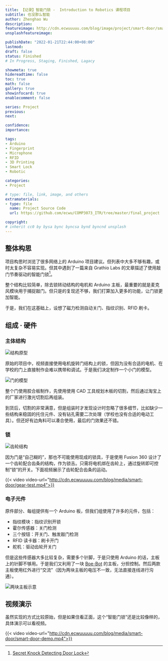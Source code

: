 ```yaml
---
title: 【记录】智能门锁 -  Introduction to Robotics 课程项目
subtitle: 也没那么智能
author: Zhenghao Wu
description: 
featureimage: http://cdn.ecwuuuuu.com/blog/image/project/smart-door/smart-door.jpg-compressed.webp
unsplashfeatureimage: 

publishDate: "2022-01-21T22:44:00+08:00"
lastmod: 
draft: false
status: Finished
# In Progress, Staging, Finished, Lagacy

showmeta: true
hidereadtime: false
toc: true
math: false
gallery: true
showinfocard: true
enablecomment: false

series: Project
previous:
next:

confidence: 
importance: 

tags:
- Arduino
- Fingerprint
- Microphone
- RFID
- 3D Printing
- Smart Lock
- Robotic

categories:
- Project

# type: file, link, image, and others
extramaterials:
- type: file
  name: Project Source Code
  url: https://github.com/ecwu/COMP3073_ITR/tree/master/final_project

copyright: 
# inherit cc0 by bysa bync byncsa bynd byncnd unsplash
---
```


## 整体构思
项目构思时浏览了很多网络上的 Arduino 项目建议。但列表中大多不够有趣，或时太复杂不容易实现。但其中遇到了一篇来自 Grathio Labs 的文章描述了使用敲门节奏驱动的智能门锁[^1]。

整个结构比较简单，除去锁转动结构的电机和 Arduino 主板，最重要的就是麦克风模块用于捕捉敲门。但只是的复现还不够，我们打算加入更多的功能，让门锁更加智能。

于是，我们在这基础上，设想了磁力检测自动关门、指纹识别、RFID 刷卡。

## 组成 · 硬件

### 主体结构
![结构原型](http://cdn.ecwuuuuu.com/blog/image/project/smart-door/prototype-door.jpg-compressed.webp)

原始的项目中，视频直接使用电机旋转门结构上的锁，但因为没有合适的电机、在学校的门上直接制作会难以携带和调试。于是我们决定制作一个小门的模型。

![门的模型](http://cdn.ecwuuuuu.com/blog/image/project/smart-door/door-front.jpeg-compressed.webp "no-dark-invert")

整个门使用胶合板制作，先使用使用 CAD 工具规划木板的切割，然后通过淘宝上的厂家进行激光切割后再组装。

到货后，切割的非常满意，但是组装时才发现设计时忽略了很多细节，比如缺少一些结构来稳固的托住元件、没有钻孔需要二次处理（学校也没有合适的电动工具）。但还好有边角料可以凑合使用，最后的门效果还不错。

### 锁

![齿轮结构](http://cdn.ecwuuuuu.com/blog/image/project/smart-door/gear.jpg-compressed.webp "no-dark-invert")

因为门是“自己糊的”，那也不可能使用现成的锁具，于是使用 Fusion 360 设计了一个齿轮配合齿条的结构，作为锁舌。只需将电机绑在齿轮上，通过旋转即可控制“锁”的开关。下面视频展示了齿轮配合齿条的运动。

{{< video video-url="http://cdn.ecwuuuuu.com/blog/media/smart-door/gear-test.mp4">}}

### 电子元件

原件部分、每组提供有一个 Arduino 板，但我们组使用了许多的元件，包括：
- 指纹模块：指纹识别开锁
- 霍尔传感器：关门检测
- 三个按钮：开关门、触发敲门检测
- RFID 读卡器：刷卡开门
- 舵机：驱动齿轮开关门

但是这些传感器大多比较复杂，需要多个针脚，于是只使用 Arduino 的话，主板上的针脚不够用。于是我们又利用了一块 [Boe-Bot](https://www.parallax.com/boe-bot-robot/) 的主板，分担控制。然后两款主板使用红外进行“交流”（因为两块主板的电压不一致，无法直接连线进行沟通）。

![两块主板示意](http://cdn.ecwuuuuu.com/blog/image/project/smart-door/two-boards-anno.jpg-compressed.webp "no-dark-invert")


## 视频演示

虽然实现的方式比较原始，但是如果住看正面，这个“智能门锁”还是比较像样的，具体演示可以看视频。

{{< video video-url="http://cdn.ecwuuuuu.com/blog/media/smart-door/smart-door-demo.mp4">}}

[^1]: [Secret Knock Detecting Door Lock](https://grathio.com/2009/11/secret_knock_detecting_door_lock/)